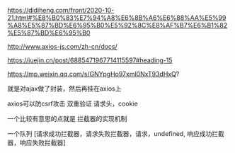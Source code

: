 https://didiheng.com/front/2020-10-21.html#%E8%B0%83%E7%94%A8%E6%8B%A6%E6%88%AA%E5%99%A8%E5%87%BD%E6%95%B0%E5%92%8C%E8%AF%B7%E6%B1%82%E5%87%BD%E6%95%B0

http://www.axios-js.com/zh-cn/docs/

https://juejin.cn/post/6885471967714115597#heading-15

https://mp.weixin.qq.com/s/GNYpgHo97xml0NxT93dHxQ?

就是对ajax做了封装，然后再挂在axios上

axios可以防csrf攻击
双重验证
请求头，cookie

一个比较有意思的点就是 拦截器的实现机制

一个队列 
[请求成功拦截器，请求失败拦截器，请求，undefined, 响应成功拦截器，响应失败拦截器]
